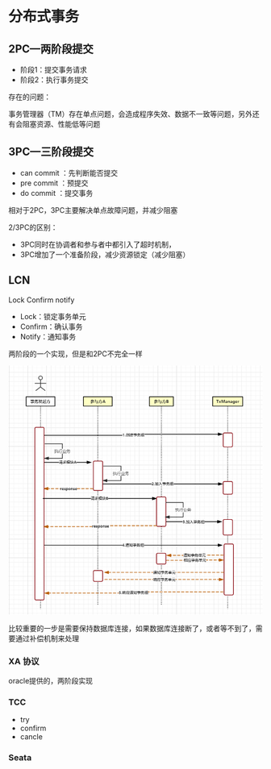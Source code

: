 # 分布式事务

## 2PC—两阶段提交

+ 阶段1：提交事务请求
+ 阶段2：执行事务提交

存在的问题：

事务管理器（TM）存在单点问题，会造成程序失效、数据不一致等问题，另外还有会阻塞资源、性能低等问题

## 3PC—三阶段提交

+ can commit ：先判断能否提交
+ pre commit ：预提交
+ do commit ：提交事务

相对于2PC，3PC主要解决单点故障问题，并减少阻塞

2/3PC的区别：

+ 3PC同时在协调者和参与者中都引入了超时机制，
+ 3PC增加了一个准备阶段，减少资源锁定（减少阻塞）

## LCN

Lock Confirm notify

+ Lock：锁定事务单元
+ Confirm：确认事务
+ Notify：通知事务

两阶段的一个实现，但是和2PC不完全一样

![](./res/LCN_yuanli.png)

比较重要的一步是需要保持数据库连接，如果数据库连接断了，或者等不到了，需要通过补偿机制来处理

### XA 协议

oracle提供的，两阶段实现

### TCC

+ try
+ confirm
+ cancle

### Seata

